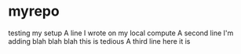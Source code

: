 # myrepo
testing my setup
A line I wrote on my local compute
A second line I'm adding blah blah blah this is tedious
A third line here it is